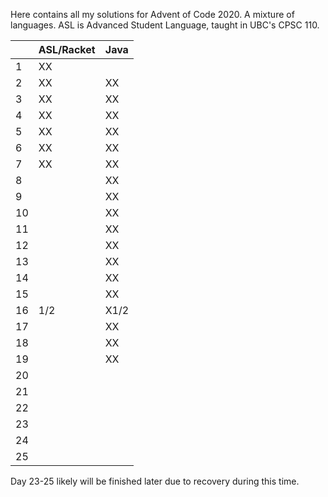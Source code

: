 Here contains all my solutions for Advent of Code 2020. A mixture of languages. ASL is Advanced Student Language, taught in UBC's CPSC 110.

|   | ASL/Racket | Java |
| --- | --- | --- |
| 1 | XX ||
| 2 | XX |XX|
| 3 | XX | XX |
| 4 | XX | XX |
| 5 | XX | XX |
| 6 | XX | XX |
| 7 | XX | XX |
| 8 | | XX |
| 9 | | XX |
| 10 | | XX |
| 11 | | XX |
| 12 | | XX |
| 13 | | XX |
| 14 | | XX |
| 15 | | XX |
| 16 | 1/2 | X1/2|
| 17 | | XX |
| 18 | | XX |
| 19 | | XX |
| 20 | | |
| 21 | | |
| 22 | | | 
| 23 | | |
| 24 | | |
| 25 | | |

Day 23-25 likely will be finished later due to recovery during this time.